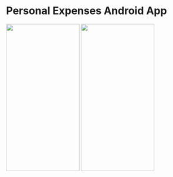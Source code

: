 # Personal Expenses Android App
<img src="https://github.com/dsdinesh123/Personal_Expenses_Android_App/blob/main/app_screenshots/Screenshot_20240329-113142.png" width = 200, height = 400> <img src="https://github.com/dsdinesh123/Personal_Expenses_Android_App/blob/main/app_screenshots/Screenshot_20240329-114342.png" width = 200, height = 400>

